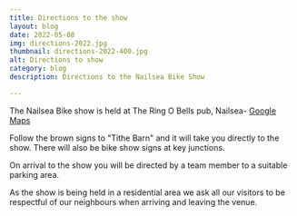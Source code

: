 ```yaml
---
title: Directions to the show
layout: blog
date: 2022-05-08
img: directions-2022.jpg
thumbnail: directions-2022-400.jpg
alt: Directions to show
category: blog
description: Directions to the Nailsea Bike Show

---
```


The Nailsea Bike show is held at The Ring O Bells pub, Nailsea- <a href="https://goo.gl/maps/W6MeZ2wZbGC2" target="_blank">Google Maps</a>

Follow the brown signs to "Tithe Barn" and it will take you directly to the show.  There will also be bike show signs at key junctions.

On arrival to the show you will be directed by a team member to a suitable parking area.

As the show is being held in a residential area we ask all our visitors to be respectful of our neighbours when arriving and leaving the venue.
